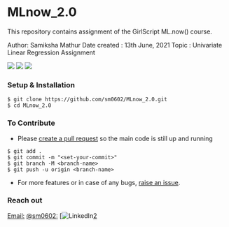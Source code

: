 # MLnow_2.0
This repository contains assignment of the GirlScript ML.now() course.

Author: Samiksha Mathur 
Date created : 13th June, 2021 
Topic : Univariate Linear Regression Assignment

![](https://img.shields.io/badge/TensorFlow-v2.4.0-informational?style=flat&logo=data:image/svg%2bxml;base64,<BASE64_DATA>)
![](https://img.shields.io/badge/Python-v3.9-informational?style=flat&logo=<LOGO_NAME>&logoColor=white&color=2bbc8a)
![](https://img.shields.io/badge/Shell-Zsh-informational?style=flat&logo=<LOGO_NAME>&logoColor=white&color=5a4fcf)




### Setup & Installation

```
$ git clone https://github.com/sm0602/MLnow_2.0.git
$ cd MLnow_2.0
```

### To Contribute

- Please [create a pull request](https://github.com/sm0602/MLnow_2.0/pulls) so the main code is still up and running

```
$ git add .
$ git commit -m "<set-your-commit>"
$ git branch -M <branch-name>
$ git push -u origin <branch-name>
```

- For more features or in case of any bugs, [raise an issue](https://github.com/sm0602/MLnow_2.0/issues).

### Reach out

[Email:](samikshasami6295@gmail.com)
[@sm0602:](https://github.com/sm0602)
[![LinkedIn][2.2][2]

[2.2]: https://user-images.githubusercontent.com/26264600/88994287-99226500-d31a-11ea-9a80-a91afd654777.png

[2]: https://www.linkedin.com/in/samiksha0602/
